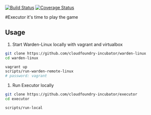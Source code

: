 [![Build Status](https://travis-ci.org/cloudfoundry-incubator/executor.svg?branch=master)](https://travis-ci.org/cloudfoundry-incubator/executor)
[![Coverage Status](https://coveralls.io/repos/cloudfoundry-incubator/executor/badge.png?branch=HEAD)](https://coveralls.io/r/cloudfoundry-incubator/executor?branch=HEAD)

#Executor
it's time to play the game


## Usage
1) Start Warden-Linux locally with vagrant and virtualbox

```bash
git clone https://github.com/cloudfoundry-incubator/warden-linux
cd warden-linux

vagrant up
scripts/run-warden-remote-linux
# password: vagrant
```

1) Run Executor locally

```bash
git clone https://github.com/cloudfoundry-incubator/executor
cd executor

scripts/run-local
```
